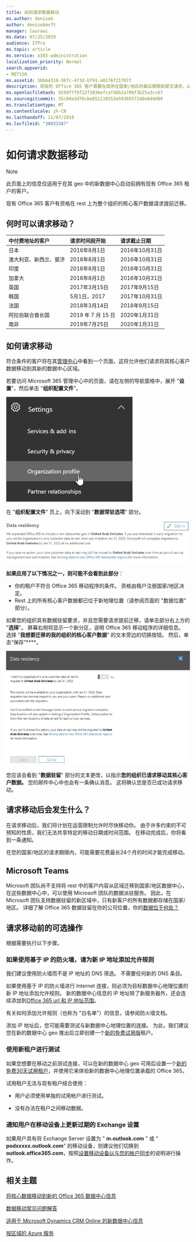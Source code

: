 ```yaml
---
title: 如何请求数据移动
ms.author: deniseb
author: denisebmsft
manager: laurawi
ms.date: 07/25/2019
audience: ITPro
ms.topic: article
ms.service: o365-administration
localization_priority: Normal
search.appverid:
- MET150
ms.assetid: 5bb64310-36fc-473d-b791-a0176f21707f
description: 现有的 Office 365 客户需要在其所在国家/地区的最后期限前提交请求，以便将参与 Office 365 服务的客户数据移到其新地理位置。
ms.openlocfilehash: 9299f7f9f22f3036efcafd6b2a70bf3b25a3cc67
ms.sourcegitcommit: 35c04a3d76cbe851110553e5930557248e8d4d89
ms.translationtype: MT
ms.contentlocale: zh-CN
ms.lasthandoff: 11/07/2019
ms.locfileid: "38031587"
---
```

# <a name="how-to-request-your-data-move"></a>如何请求数据移动

> [!NOTE]
> 此页面上的信息仅适用于在其 geo 中的新数据中心启动前拥有现有 Office 365 租户的客户。 
  
现有 Office 365 客户有资格在 rest 上为整个组织的核心客户数据请求提前迁移。  
  
## <a name="when-can-i-request-a-move"></a>何时可以请求移动？

|**中付费地址的客户**|**请求时间段开始**|**请求截止日期**|
|:-----|:-----|:-----|
|日本  <br/> |2016年8月1日  <br/> |2016年10月31日  <br/> |
|澳大利亚、新西兰、斐济  <br/> |2016年8月1日  <br/> |2016年10月31日  <br/> |
|印度  <br/> |2016年8月1日  <br/> |2016年10月31日  <br/> |
|加拿大  <br/> |2016年8月1日  <br/> |2016年10月31日  <br/> |
|英国  <br/> |2017年3月15日  <br/> |2017年9月15日  <br/> |
|韩国  <br/> |5月1日，2017  <br/> |2017年10月31日  <br/> |
|法国  <br/> |2018年3月14日  <br/> |2018年9月15日  <br/> |
|阿拉伯联合酋长国  <br/> |2019 年 7 月 15 日  <br/> |2020年1月31日  <br/> |
|南非  <br/> |2019年7月25日  <br/> |2020年1月31日  <br/> |
   
## <a name="how-to-request-a-move"></a>如何请求移动

符合条件的客户将在其[管理中心](https://aka.ms/365admin)中看到一个页面，这将允许他们请求将其核心客户数据移动到其新的数据中心区域。  
  
若要访问 Microsoft 365 管理中心中的页面，请在左侧的导航窗格中，展开 "**设置**"，然后单击 "**组织配置文件**"。
  
![突出显示了组织配置文件的 "设置" 菜单](media/22799fac-32b4-4f79-ae60-3f6ffb7cfbd7.png)
  
在 "**组织配置文件**" 页上，向下滚动到 "**数据常驻选项**" 部分。 
  
![数据派驻卡](media/dataresidencyae.jpg)
  
**如果应用了以下情况之一，则可能不会看到此部分**：
- 你的租户不符合 Office 365 移动程序的条件。  资格由租户注册国家/地区决定。
- Rest 上的所有核心客户数据都已位于新地理位置（请参阅页面的 "数据位置" 部分）。 
  
如果您的组织具有数据驻留要求，并且您需要请求提前迁移，请单击部分右上方的 "**选择**"。 屏幕右侧将显示一个新分区，说明 Office 365 移动程序的详细信息。 选择 "**我想要迁移的我的组织的核心客户数据**" 的文本旁边的切换按钮。 然后，单击“保存”****。
  
![数据中心选择操作屏幕](media/dataresidencyflyoutae.jpg)
  
您应该会看到 "**数据驻留**" 部分的文本更改，以指示**您的组织已请求移动其核心客户数据。** 您的邮件中心中也会有一条确认消息。 这将确认您是否已成功请求移动。 


  
## <a name="what-happens-after-requesting-a-move"></a>请求移动后会发生什么？

在请求移动后，我们将计划在运营限制允许时尽快移动你。 由于许多约束的不可预知的性质，我们无法共享特定的移动日期或时间范围。 在移动完成后，你将看到一条通知。
  
在您的国家/地区的请求期限内，可能需要花费最长24个月的时间才能完成移动。
  
## <a name="microsoft-teams"></a>Microsoft Teams

Microsoft 团队尚不支持将 rest 中的客户内容从区域迁移到国家/地区数据中心，在这些数据中心中，可以使用 Microsoft 团队的数据派驻服务。  因此，在 Microsoft 团队支持数据驻留的新区域中，只有新客户的所有数据都存储在国家/地区。  详细了解 Office 365 数据驻留在你的公司位置，你的[数据位于何处？](https://products.office.com/where-is-your-data-located)   

## <a name="optional-actions-before-you-request-a-move"></a>请求移动前的可选操作

根据需要执行以下步骤。
  
### <a name="if-you-use-an-ip-based-firewall-add-allow-rules-for-the-new-ip-addresses"></a>如果使用基于 IP 的防火墙，请为新 IP 地址添加允许规则

我们建议使用防火墙而不是 IP 地址的 DNS 筛选。 不需要任何新的 DNS 条目。
  
如果使用基于 IP 的防火墙进行 Internet 连接，则必须为目标数据中心地理位置的新 IP 地址添加允许规则。 新的数据中心信息的 IP 地址除了新服务器外，还会连续添加到[Office 365 url 和 IP 地址范围](https://go.microsoft.com/fwlink/p/?LinkId=229631)。
  
有关如何添加允许规则（也称为 "白名单"）的信息，请参阅防火墙文档。
  
添加 IP 地址后，您可能需要测试与新数据中心地理位置的连接。 为此，我们建议您在新的数据中心 geo 推出后立即创建一个[新的免费试用版](https://go.microsoft.com/fwlink/?LinkId=522463)租户。 
  
### <a name="test-using-a-new-tenant"></a>使用新租户进行测试

如果您想要在移动之前测试连接，可以在新的数据中心 geo 可用后设置一个[新的免费30天试用租户](https://go.microsoft.com/fwlink/?LinkId=522463)，并使用它来体验新的数据中心地理位置承载的 Office 365。 
  
试用租户无法与现有租户结合使用：
  
- 用户必须使用单独的试用帐户进行测试。
    
- 没有办法在租户之间移动数据。
    
### <a name="notify-users-to-update-out-of-date-exchange-settings-on-mobile-devices"></a>通知用户在移动设备上更新过期的 Exchange 设置

如果用户具有将 Exchange Server 设置为 " **m.outlook.com** " 或 " **podxxxxx.outlook.com**" 的移动设备，则建议他们切换到**outlook.office365.com**，按照[设置移动设备以与您的帐户同步](https://support.office.com/article/c9139caf-01ab-41a0-827c-3c06ee569ed3)的说明进行操作。

## <a name="related-topics"></a>相关主题

[将核心数据移动到新的 Office 365 数据中心信息](moving-data-to-new-datacenter-geos.md)

[数据移动常见问题解答](data-move-faq.md)

[适用于 Microsoft Dynamics CRM Online 的新数据中心信息](https://go.microsoft.com/fwlink/p/?Linkid=615924)
  
[按区域的 Azure 服务](https://azure.microsoft.com/regions/)
  

